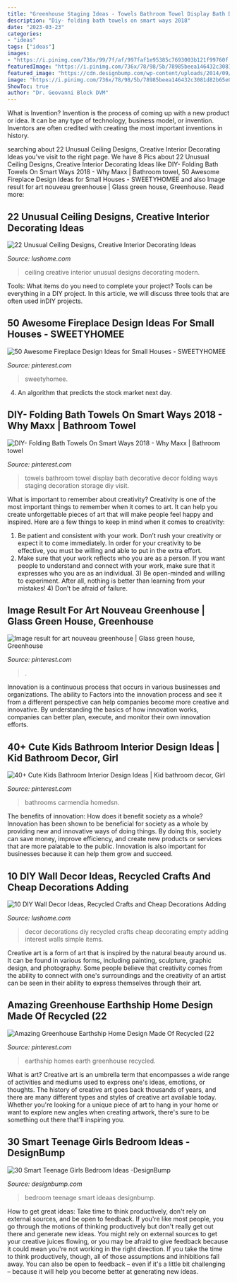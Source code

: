 ```yaml
---
title: "Greenhouse Staging Ideas - Towels Bathroom Towel Display Bath Decorative Decor Folding Ways Staging Decoration Storage Diy Visit"
description: "Diy- folding bath towels on smart ways 2018"
date: "2023-03-23"
categories:
- "ideas"
tags: ["ideas"]
images:
- "https://i.pinimg.com/736x/99/7f/af/997faf1e95385c7693003b121f99760f.jpg"
featuredImage: "https://i.pinimg.com/736x/78/98/5b/78985beea146432c3081d82b65e0a7ad.jpg"
featured_image: "https://cdn.designbump.com/wp-content/uploads/2014/09/teenage-girl-bedroom-ideaas-021.jpg"
image: "https://i.pinimg.com/736x/78/98/5b/78985beea146432c3081d82b65e0a7ad.jpg"
ShowToc: true
author: "Dr. Geovanni Block DVM"
---
```



What is Invention?
Invention is the process of coming up with a new product or idea. It can be any type of technology, business model, or invention. Inventors are often credited with creating the most important inventions in history.

	

		
searching about 22 Unusual Ceiling Designs, Creative Interior Decorating Ideas you've visit to the right page. We have 8 Pics about 22 Unusual Ceiling Designs, Creative Interior Decorating Ideas like DIY- Folding Bath Towels On Smart Ways 2018 - Why Maxx | Bathroom towel, 50 Awesome Fireplace Design Ideas for Small Houses - SWEETYHOMEE and also Image result for art nouveau greenhouse | Glass green house, Greenhouse. Read more:
		
    
## 22 Unusual Ceiling Designs, Creative Interior Decorating Ideas

<img loading=lazy src="https://www.lushome.com/wp-content/uploads/2015/03/modern-ideas-unusual-ceiling-designs-17.jpg" onerror="this.onerror=null;this.src='https://tse1.mm.bing.net/th?id=OIP.8lFsMPCyupQFmWmO8ZOOJgAAAA&amp;pid=15.1';" alt="22 Unusual Ceiling Designs, Creative Interior Decorating Ideas">

_Source: lushome.com_

>ceiling creative interior unusual designs decorating modern. 

	

Tools: What items do you need to complete your project?
Tools can be everything in a DIY project. In this article, we will discuss three tools that are often used inDIY projects.

    
## 50 Awesome Fireplace Design Ideas For Small Houses - SWEETYHOMEE

<img loading=lazy src="https://i.pinimg.com/736x/78/98/5b/78985beea146432c3081d82b65e0a7ad.jpg" onerror="this.onerror=null;this.src='https://tse2.mm.bing.net/th?id=OIP.UU1qCqu0_syu55x23nuO7wAAAA&amp;pid=15.1';" alt="50 Awesome Fireplace Design Ideas for Small Houses - SWEETYHOMEE">

_Source: pinterest.com_

>sweetyhomee. 

	

4. An algorithm that predicts the stock market next day.

    
## DIY- Folding Bath Towels On Smart Ways 2018 - Why Maxx | Bathroom Towel

<img loading=lazy src="https://i.pinimg.com/736x/00/ad/81/00ad81e0ce781ddefed662c698d4caff.jpg" onerror="this.onerror=null;this.src='https://tse1.mm.bing.net/th?id=OIP.qawgNpHIFuM2ro-_ju_G2gHaKB&amp;pid=15.1';" alt="DIY- Folding Bath Towels On Smart Ways 2018 - Why Maxx | Bathroom towel">

_Source: pinterest.com_

>towels bathroom towel display bath decorative decor folding ways staging decoration storage diy visit. 

	

What is important to remember about creativity?
Creativity is one of the most important things to remember when it comes to art. It can help you create unforgettable pieces of art that will make people feel happy and inspired. Here are a few things to keep in mind when it comes to creativity: 
1) Be patient and consistent with your work. Don’t rush your creativity or expect it to come immediately. In order for your creativity to be effective, you must be willing and able to put in the extra effort. 
2) Make sure that your work reflects who you are as a person. If you want people to understand and connect with your work, make sure that it expresses who you are as an individual. 3) Be open-minded and willing to experiment. After all, nothing is better than learning from your mistakes! 4) Don’t be afraid of failure.

    
## Image Result For Art Nouveau Greenhouse | Glass Green House, Greenhouse

<img loading=lazy src="https://i.pinimg.com/736x/99/7f/af/997faf1e95385c7693003b121f99760f.jpg" onerror="this.onerror=null;this.src='https://tse3.mm.bing.net/th?id=OIP.oyO9d3Ol5JkGEkm9G9yUyAHaKS&amp;pid=15.1';" alt="Image result for art nouveau greenhouse | Glass green house, Greenhouse">

_Source: pinterest.com_

>. 

	

Innovation is a continuous process that occurs in various businesses and organizations. The ability to Factors into the innovation process and see it from a different perspective can help companies become more creative and innovative. By understanding the basics of how innovation works, companies can better plan, execute, and monitor their own innovation efforts.

    
## 40+ Cute Kids Bathroom Interior Design Ideas | Kid Bathroom Decor, Girl

<img loading=lazy src="https://i.pinimg.com/736x/9a/77/81/9a77810a06b357e0e8852daae9cabb90.jpg" onerror="this.onerror=null;this.src='https://tse1.mm.bing.net/th?id=OIP.VtOUA5N2q5Tga3J5nDFtdgHaK1&amp;pid=15.1';" alt="40+ Cute Kids Bathroom Interior Design Ideas | Kid bathroom decor, Girl">

_Source: pinterest.com_

>bathrooms carmendia homedsn. 

	

The benefits of innovation: How does it benefit society as a whole?
Innovation has been shown to be beneficial for society as a whole by providing new and innovative ways of doing things. By doing this, society can save money, improve efficiency, and create new products or services that are more palatable to the public. Innovation is also important for businesses because it can help them grow and succeed.

    
## 10 DIY Wall Decor Ideas, Recycled Crafts And Cheap Decorations Adding

<img loading=lazy src="https://www.lushome.com/wp-content/uploads/2013/02/diy-wall-decorations-recycled-crafts-7.jpg" onerror="this.onerror=null;this.src='https://tse4.mm.bing.net/th?id=OIP.DF_gc_nKl5rw-hrebnDEiQHaMa&amp;pid=15.1';" alt="10 DIY Wall Decor Ideas, Recycled Crafts and Cheap Decorations Adding">

_Source: lushome.com_

>decor decorations diy recycled crafts cheap decorating empty adding interest walls simple items. 

	

Creative art is a form of art that is inspired by the natural beauty around us. It can be found in various forms, including painting, sculpture, graphic design, and photography. Some people believe that creativity comes from the ability to connect with one's surroundings and the creativity of an artist can be seen in their ability to express themselves through their art.

    
## Amazing Greenhouse Earthship Home Design Made Of Recycled (22

<img loading=lazy src="https://i.pinimg.com/736x/34/8f/ff/348fff3198273928895441cb89663ecb.jpg" onerror="this.onerror=null;this.src='https://tse4.mm.bing.net/th?id=OIP.D1Wlgb1IWnN3Z1451K2AWQHaK8&amp;pid=15.1';" alt="Amazing Greenhouse Earthship Home Design Made Of Recycled (22">

_Source: pinterest.com_

>earthship homes earth greenhouse recycled. 

	

What is art?
Creative art is an umbrella term that encompasses a wide range of activities and mediums used to express one's ideas, emotions, or thoughts. The history of creative art goes back thousands of years, and there are many different types and styles of creative art available today. Whether you're looking for a unique piece of art to hang in your home or want to explore new angles when creating artwork, there's sure to be something out there that'll inspiring you.

    
## 30 Smart Teenage Girls Bedroom Ideas -DesignBump

<img loading=lazy src="https://cdn.designbump.com/wp-content/uploads/2014/09/teenage-girl-bedroom-ideaas-021.jpg" onerror="this.onerror=null;this.src='https://tse3.mm.bing.net/th?id=OIP.FQBgBMBvWRfQuM43jNJgswHaLH&amp;pid=15.1';" alt="30 Smart Teenage Girls Bedroom Ideas -DesignBump">

_Source: designbump.com_

>bedroom teenage smart ideaas designbump. 

	

How to get great ideas: Take time to think productively, don't rely on external sources, and be open to feedback.
If you're like most people, you go through the motions of thinking productively but don't really get out there and generate new ideas. You might rely on external sources to get your creative juices flowing, or you may be afraid to give feedback because it could mean you're not working in the right direction. If you take the time to think productively, though, all of those assumptions and inhibitions fall away. You can also be open to feedback – even if it's a little bit challenging – because it will help you become better at generating new ideas.

